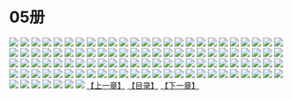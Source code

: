 # 05册
![](https://mao.mhtupian.com/uploads/img/7563/111234/1.jpg)
![](https://mao.mhtupian.com/uploads/img/7563/111234/2.jpg)
![](https://mao.mhtupian.com/uploads/img/7563/111234/3.jpg)
![](https://mao.mhtupian.com/uploads/img/7563/111234/4.jpg)
![](https://mao.mhtupian.com/uploads/img/7563/111234/5.jpg)
![](https://mao.mhtupian.com/uploads/img/7563/111234/6.jpg)
![](https://mao.mhtupian.com/uploads/img/7563/111234/7.jpg)
![](https://mao.mhtupian.com/uploads/img/7563/111234/8.jpg)
![](https://mao.mhtupian.com/uploads/img/7563/111234/9.jpg)
![](https://mao.mhtupian.com/uploads/img/7563/111234/10.jpg)
![](https://mao.mhtupian.com/uploads/img/7563/111234/11.jpg)
![](https://mao.mhtupian.com/uploads/img/7563/111234/12.jpg)
![](https://mao.mhtupian.com/uploads/img/7563/111234/13.jpg)
![](https://mao.mhtupian.com/uploads/img/7563/111234/14.jpg)
![](https://mao.mhtupian.com/uploads/img/7563/111234/15.jpg)
![](https://mao.mhtupian.com/uploads/img/7563/111234/16.jpg)
![](https://mao.mhtupian.com/uploads/img/7563/111234/17.jpg)
![](https://mao.mhtupian.com/uploads/img/7563/111234/18.jpg)
![](https://mao.mhtupian.com/uploads/img/7563/111234/19.jpg)
![](https://mao.mhtupian.com/uploads/img/7563/111234/20.jpg)
![](https://mao.mhtupian.com/uploads/img/7563/111234/21.jpg)
![](https://mao.mhtupian.com/uploads/img/7563/111234/22.jpg)
![](https://mao.mhtupian.com/uploads/img/7563/111234/23.jpg)
![](https://mao.mhtupian.com/uploads/img/7563/111234/24.jpg)
![](https://mao.mhtupian.com/uploads/img/7563/111234/25.jpg)
![](https://mao.mhtupian.com/uploads/img/7563/111234/26.jpg)
![](https://mao.mhtupian.com/uploads/img/7563/111234/27.jpg)
![](https://mao.mhtupian.com/uploads/img/7563/111234/28.jpg)
![](https://mao.mhtupian.com/uploads/img/7563/111234/29.jpg)
![](https://mao.mhtupian.com/uploads/img/7563/111234/30.jpg)
![](https://mao.mhtupian.com/uploads/img/7563/111234/31.jpg)
![](https://mao.mhtupian.com/uploads/img/7563/111234/32.jpg)
![](https://mao.mhtupian.com/uploads/img/7563/111234/33.jpg)
![](https://mao.mhtupian.com/uploads/img/7563/111234/34.jpg)
![](https://mao.mhtupian.com/uploads/img/7563/111234/35.jpg)
![](https://mao.mhtupian.com/uploads/img/7563/111234/36.jpg)
![](https://mao.mhtupian.com/uploads/img/7563/111234/37.jpg)
![](https://mao.mhtupian.com/uploads/img/7563/111234/38.jpg)
![](https://mao.mhtupian.com/uploads/img/7563/111234/39.jpg)
![](https://mao.mhtupian.com/uploads/img/7563/111234/40.jpg)
![](https://mao.mhtupian.com/uploads/img/7563/111234/41.jpg)
![](https://mao.mhtupian.com/uploads/img/7563/111234/42.jpg)
![](https://mao.mhtupian.com/uploads/img/7563/111234/43.jpg)
![](https://mao.mhtupian.com/uploads/img/7563/111234/44.jpg)
![](https://mao.mhtupian.com/uploads/img/7563/111234/45.jpg)
![](https://mao.mhtupian.com/uploads/img/7563/111234/46.jpg)
![](https://mao.mhtupian.com/uploads/img/7563/111234/47.jpg)
![](https://mao.mhtupian.com/uploads/img/7563/111234/48.jpg)
![](https://mao.mhtupian.com/uploads/img/7563/111234/49.jpg)
![](https://mao.mhtupian.com/uploads/img/7563/111234/50.jpg)
![](https://mao.mhtupian.com/uploads/img/7563/111234/51.jpg)
![](https://mao.mhtupian.com/uploads/img/7563/111234/52.jpg)
![](https://mao.mhtupian.com/uploads/img/7563/111234/53.jpg)
![](https://mao.mhtupian.com/uploads/img/7563/111234/54.jpg)
![](https://mao.mhtupian.com/uploads/img/7563/111234/55.jpg)
![](https://mao.mhtupian.com/uploads/img/7563/111234/56.jpg)
![](https://mao.mhtupian.com/uploads/img/7563/111234/57.jpg)
![](https://mao.mhtupian.com/uploads/img/7563/111234/58.jpg)
![](https://mao.mhtupian.com/uploads/img/7563/111234/59.jpg)
![](https://mao.mhtupian.com/uploads/img/7563/111234/60.jpg)
![](https://mao.mhtupian.com/uploads/img/7563/111234/61.jpg)
![](https://mao.mhtupian.com/uploads/img/7563/111234/62.jpg)
![](https://mao.mhtupian.com/uploads/img/7563/111234/63.jpg)
![](https://mao.mhtupian.com/uploads/img/7563/111234/64.jpg)
![](https://mao.mhtupian.com/uploads/img/7563/111234/65.jpg)
![](https://mao.mhtupian.com/uploads/img/7563/111234/66.jpg)
![](https://mao.mhtupian.com/uploads/img/7563/111234/67.jpg)
![](https://mao.mhtupian.com/uploads/img/7563/111234/68.jpg)
![](https://mao.mhtupian.com/uploads/img/7563/111234/69.jpg)
![](https://mao.mhtupian.com/uploads/img/7563/111234/70.jpg)
![](https://mao.mhtupian.com/uploads/img/7563/111234/71.jpg)
![](https://mao.mhtupian.com/uploads/img/7563/111234/72.jpg)
![](https://mao.mhtupian.com/uploads/img/7563/111234/73.jpg)
![](https://mao.mhtupian.com/uploads/img/7563/111234/74.jpg)
![](https://mao.mhtupian.com/uploads/img/7563/111234/75.jpg)
![](https://mao.mhtupian.com/uploads/img/7563/111234/76.jpg)
![](https://mao.mhtupian.com/uploads/img/7563/111234/77.jpg)
![](https://mao.mhtupian.com/uploads/img/7563/111234/78.jpg)
![](https://mao.mhtupian.com/uploads/img/7563/111234/79.jpg)
![](https://mao.mhtupian.com/uploads/img/7563/111234/80.jpg)
![](https://mao.mhtupian.com/uploads/img/7563/111234/81.jpg)
![](https://mao.mhtupian.com/uploads/img/7563/111234/82.jpg)
![](https://mao.mhtupian.com/uploads/img/7563/111234/83.jpg)
![](https://mao.mhtupian.com/uploads/img/7563/111234/84.jpg)
![](https://mao.mhtupian.com/uploads/img/7563/111234/85.jpg)
![](https://mao.mhtupian.com/uploads/img/7563/111234/86.jpg)
![](https://mao.mhtupian.com/uploads/img/7563/111234/87.jpg)
![](https://mao.mhtupian.com/uploads/img/7563/111234/88.jpg)
![](https://mao.mhtupian.com/uploads/img/7563/111234/89.jpg)
![](https://mao.mhtupian.com/uploads/img/7563/111234/90.jpg)
![](https://mao.mhtupian.com/uploads/img/7563/111234/91.jpg)
![](https://mao.mhtupian.com/uploads/img/7563/111234/92.jpg)
![](https://mao.mhtupian.com/uploads/img/7563/111234/93.jpg)
![](https://mao.mhtupian.com/uploads/img/7563/111234/94.jpg)
![](https://mao.mhtupian.com/uploads/img/7563/111234/95.jpg)
![](https://mao.mhtupian.com/uploads/img/7563/111234/96.jpg)
![](https://mao.mhtupian.com/uploads/img/7563/111234/97.jpg)
![](https://mao.mhtupian.com/uploads/img/7563/111234/98.jpg)
![](https://mao.mhtupian.com/uploads/img/7563/111234/99.jpg)
![](https://mao.mhtupian.com/uploads/img/7563/111234/100.jpg)
![](https://mao.mhtupian.com/uploads/img/7563/111234/101.jpg)
![](https://mao.mhtupian.com/uploads/img/7563/111234/102.jpg)
![](https://mao.mhtupian.com/uploads/img/7563/111234/103.jpg)
![](https://mao.mhtupian.com/uploads/img/7563/111234/104.jpg)
![](https://mao.mhtupian.com/uploads/img/7563/111234/105.jpg)
![](https://mao.mhtupian.com/uploads/img/7563/111234/106.jpg)
![](https://mao.mhtupian.com/uploads/img/7563/111234/107.jpg)
[【上一章】](./176.md)
[【目录】](./README.md)
[【下一章】](./178.md)
